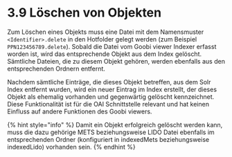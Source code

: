 # 3.9  Löschen von Objekten

Zum Löschen eines Objekts muss eine Datei mit dem Namensmuster `<Identifier>.delete` in den Hotfolder gelegt werden \(zum Beispiel `PPN123456789.delete`\). Sobald die Datei vom Goobi viewer Indexer erfasst worden ist, wird das entsprechende Objekt aus dem Index gelöscht. Sämtliche Dateien, die zu diesem Objekt gehören, werden ebenfalls aus den entsprechenden Ordnern entfernt.

Nachdem sämtliche Einträge, die dieses Objekt betreffen, aus dem Solr Index entfernt wurden, wird ein neuer Eintrag im Index erstellt, der dieses Objekt als ehemalig vorhanden und gegenwärtig gelöscht kennzeichnet. Diese Funktionalität ist für die OAI Schnittstelle relevant und hat keinen Einfluss auf andere Funktionen des Goobi viewers.

{% hint style="info" %}
Damit ein Objekt erfolgreich gelöscht werden kann, muss die dazu gehörige METS beziehungsweise LIDO Datei ebenfalls im entsprechenden Ordner \(konfiguriert in indexedMets beziehungsweise indexedLido\) vorhanden sein.
{% endhint %}

